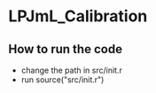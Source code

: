 # LPJmL_Calibration

## How to run the code

* change the path in src/init.r
* run source("src/init.r")
